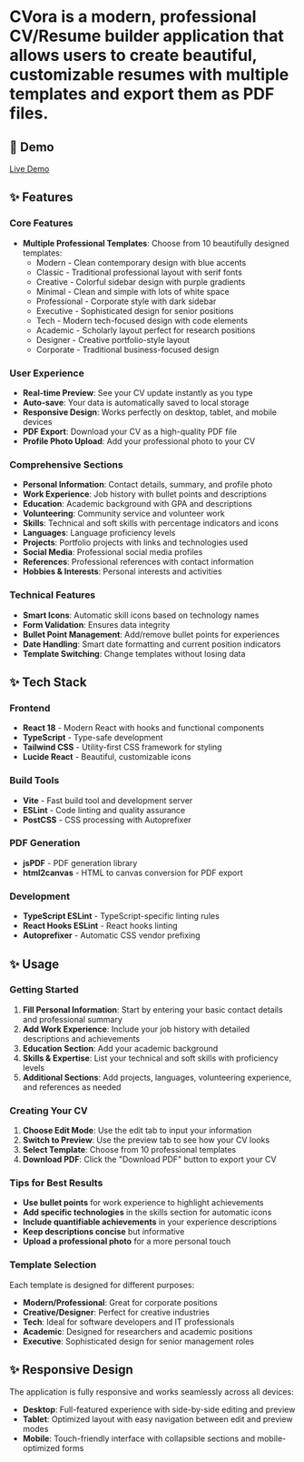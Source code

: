 # CVora is a modern, professional CV/Resume builder application that allows users to create beautiful, customizable resumes with multiple templates and export them as PDF files.

## 🌟 Demo

[Live Demo](https://cvora.vercel.app/)

## ✨ Features

### Core Features
- **Multiple Professional Templates**: Choose from 10 beautifully designed templates:
  - Modern - Clean contemporary design with blue accents
  - Classic - Traditional professional layout with serif fonts
  - Creative - Colorful sidebar design with purple gradients
  - Minimal - Clean and simple with lots of white space
  - Professional - Corporate style with dark sidebar
  - Executive - Sophisticated design for senior positions
  - Tech - Modern tech-focused design with code elements
  - Academic - Scholarly layout perfect for research positions
  - Designer - Creative portfolio-style layout
  - Corporate - Traditional business-focused design

### User Experience
- **Real-time Preview**: See your CV update instantly as you type
- **Auto-save**: Your data is automatically saved to local storage
- **Responsive Design**: Works perfectly on desktop, tablet, and mobile devices
- **PDF Export**: Download your CV as a high-quality PDF file
- **Profile Photo Upload**: Add your professional photo to your CV

### Comprehensive Sections
- **Personal Information**: Contact details, summary, and profile photo
- **Work Experience**: Job history with bullet points and descriptions
- **Education**: Academic background with GPA and descriptions
- **Volunteering**: Community service and volunteer work
- **Skills**: Technical and soft skills with percentage indicators and icons
- **Languages**: Language proficiency levels
- **Projects**: Portfolio projects with links and technologies used
- **Social Media**: Professional social media profiles
- **References**: Professional references with contact information
- **Hobbies & Interests**: Personal interests and activities

### Technical Features
- **Smart Icons**: Automatic skill icons based on technology names
- **Form Validation**: Ensures data integrity
- **Bullet Point Management**: Add/remove bullet points for experiences
- **Date Handling**: Smart date formatting and current position indicators
- **Template Switching**: Change templates without losing data

## ✨ Tech Stack

### Frontend
- **React 18** - Modern React with hooks and functional components
- **TypeScript** - Type-safe development
- **Tailwind CSS** - Utility-first CSS framework for styling
- **Lucide React** - Beautiful, customizable icons

### Build Tools
- **Vite** - Fast build tool and development server
- **ESLint** - Code linting and quality assurance
- **PostCSS** - CSS processing with Autoprefixer

### PDF Generation
- **jsPDF** - PDF generation library
- **html2canvas** - HTML to canvas conversion for PDF export

### Development
- **TypeScript ESLint** - TypeScript-specific linting rules
- **React Hooks ESLint** - React hooks linting
- **Autoprefixer** - Automatic CSS vendor prefixing

## ✨  Usage

### Getting Started
1. **Fill Personal Information**: Start by entering your basic contact details and professional summary
2. **Add Work Experience**: Include your job history with detailed descriptions and achievements
3. **Education Section**: Add your academic background
4. **Skills & Expertise**: List your technical and soft skills with proficiency levels
5. **Additional Sections**: Add projects, languages, volunteering experience, and references as needed

### Creating Your CV
1. **Choose Edit Mode**: Use the edit tab to input your information
2. **Switch to Preview**: Use the preview tab to see how your CV looks
3. **Select Template**: Choose from 10 professional templates
4. **Download PDF**: Click the "Download PDF" button to export your CV

### Tips for Best Results
- **Use bullet points** for work experience to highlight achievements
- **Add specific technologies** in the skills section for automatic icons
- **Include quantifiable achievements** in your experience descriptions
- **Keep descriptions concise** but informative
- **Upload a professional photo** for a more personal touch

### Template Selection
Each template is designed for different purposes:
- **Modern/Professional**: Great for corporate positions
- **Creative/Designer**: Perfect for creative industries
- **Tech**: Ideal for software developers and IT professionals
- **Academic**: Designed for researchers and academic positions
- **Executive**: Sophisticated design for senior management roles

## ✨ Responsive Design

The application is fully responsive and works seamlessly across all devices:
- **Desktop**: Full-featured experience with side-by-side editing and preview
- **Tablet**: Optimized layout with easy navigation between edit and preview modes
- **Mobile**: Touch-friendly interface with collapsible sections and mobile-optimized forms
